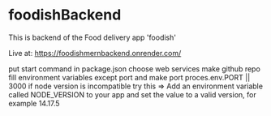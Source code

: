 # foodishBackend
This is backend of the Food delivery app 'foodish'

Live at: https://foodishmernbackend.onrender.com/

put start command in package.json
choose web services
make github repo 
fill environment variables except port and make port proces.env.PORT || 3000
if node version is incompatible 
try this => Add an environment variable called NODE_VERSION to your app and set the value to a valid version, for example 14.17.5
